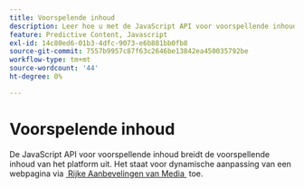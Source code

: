 ```yaml
---
title: Voorspelende inhoud
description: Leer hoe u met de JavaScript API voor voorspellende inhoud dynamische webpagina's kunt aanpassen aan de hand van Rich Media Recommendations om de relevantie te verbeteren.
feature: Predictive Content, Javascript
exl-id: 14c80ed6-01b3-4dfc-9073-e6b881bb0fb8
source-git-commit: 7557b9957c87f63c2646be13842ea450035792be
workflow-type: tm+mt
source-wordcount: '44'
ht-degree: 0%

---
```


# Voorspelende inhoud

De JavaScript API voor voorspellende inhoud breidt de voorspellende inhoud van het platform uit. Het staat voor dynamische aanpassing van een webpagina via [&#x200B; Rijke Aanbevelingen van Media &#x200B;](rich-media-recommendation.md) toe.

